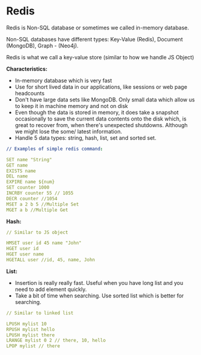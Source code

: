 # Redis

Redis is Non-SQL database or sometimes we called in-memory database.

Non-SQL databases have different types: Key-Value \(Redis\), Document \(MongoDB\), Graph - \(Neo4j\).

Redis is what we call a key-value store \(similar to how we handle JS Object\)

**Characteristics:**

* In-memory database which is very fast
* Use for short lived data in our applications, like sessions or web page headcounts
* Don't have large data sets like MongoDB. Only small data which allow us to keep it in machine memory and not on disk
* Even though the data is stored in memory, it does take a snapshot occasionally to save the current data contents onto the disk which, is great to recover from, when there's unexpected shutdowns. Although we might lose the some/ latest information.
* Handle 5 data types: string, hash, list, set and sorted set.

```yaml
// Examples of simple redis command:

SET name "String"
GET name 
EXISTS name
DEL name
EXPIRE name ${num}
SET counter 1000
INCRBY counter 55 // 1055
DECR counter //1054
MSET a 2 b 5 //Multiple Set
MGET a b //Multiple Get
```

**Hash:**

```yaml
// Similar to JS object

HMSET user id 45 name "John"
HGET user id
HGET user name
HGETALL user //id, 45, name, John
```

**List:**

*  Insertion is really really fast. Useful when you have long list and you need to add element quickly.
* Take a bit of time when searching. Use sorted list which is better for searching.

```yaml
// Similar to linked list

LPUSH mylist 10
RPUSH mylist hello
LPUSH mylist there
LRANGE mylist 0 2 // there, 10, hello
LPOP mylist // there
```

